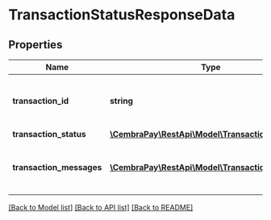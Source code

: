 # TransactionStatusResponseData

## Properties
Name | Type | Description | Notes
------------ | ------------- | ------------- | -------------
**transaction_id** | **string** | Id of Transaction. Required for SET, CAN, CNT, TST | [optional] 
**transaction_status** | [**\CembraPay\RestApi\Model\TransactionStatus**](TransactionStatus.md) |  | [optional] 
**transaction_messages** | [**\CembraPay\RestApi\Model\TransactionMessage[]**](TransactionMessage.md) | List of requests, received for the transaction | [optional] 

[[Back to Model list]](../../README.md#documentation-for-models) [[Back to API list]](../../README.md#documentation-for-api-endpoints) [[Back to README]](../../README.md)


